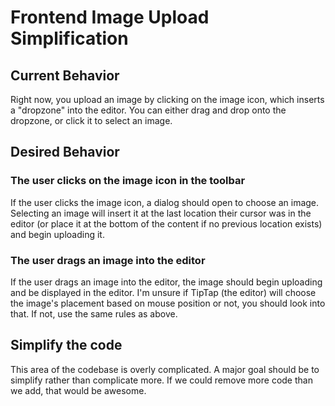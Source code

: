 # Frontend Image Upload Simplification

## Current Behavior

Right now, you upload an image by clicking on the image icon, which inserts a "dropzone" into the editor. You can either drag and drop onto the dropzone, or click it to select an image.

## Desired Behavior

### The user clicks on the image icon in the toolbar

If the user clicks the image icon, a dialog should open to choose an image. Selecting an image will insert it at the last location their cursor was in the editor (or place it at the bottom of the content if no previous location exists) and begin uploading it.

### The user drags an image into the editor

If the user drags an image into the editor, the image should begin uploading and be displayed in the editor. I'm unsure if TipTap (the editor) will choose the image's placement based on mouse position or not, you should look into that. If not, use the same rules as above.

## Simplify the code

This area of the codebase is overly complicated. A major goal should be to simplify rather than complicate more. If we could remove more code than we add, that would be awesome.
